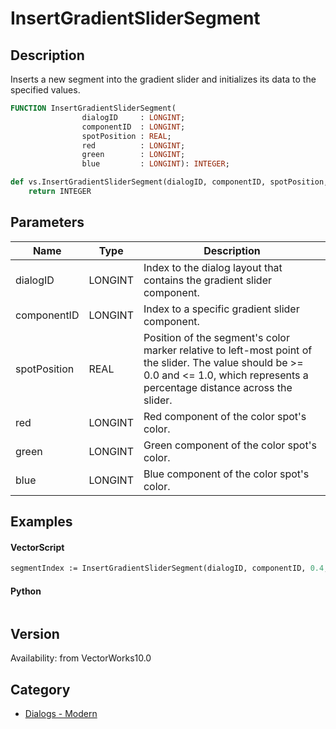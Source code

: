 # InsertGradientSliderSegment

## Description
Inserts a new segment into the gradient slider and initializes its data to the specified values.

```pascal
FUNCTION InsertGradientSliderSegment(
				dialogID     : LONGINT;
				componentID  : LONGINT;
				spotPosition : REAL;
				red          : LONGINT;
				green        : LONGINT;
				blue         : LONGINT): INTEGER;
```

```python
def vs.InsertGradientSliderSegment(dialogID, componentID, spotPosition, red, green, blue):
    return INTEGER
```

## Parameters
|Name|Type|Description|
|---|---|---|
|dialogID|LONGINT|Index to the dialog layout that contains the gradient slider component.|
|componentID|LONGINT|Index to a specific gradient slider component.|
|spotPosition|REAL|Position of the segment's color marker relative to left-most point of the slider. The value should be &gt;= 0.0 and &lt;= 1.0, which represents a percentage distance across the slider.|
|red|LONGINT|Red component of the color spot's color.|(red &gt;= 0 and red &lt;= 255)|
|green|LONGINT|Green component of the color spot's color.|(green &gt;= 0 and green &lt;= 255)|
|blue|LONGINT|Blue component of the color spot's color.|(blue &gt;= 0 and blue &lt;= 255)|

## Examples
#### VectorScript ####
```pascal
segmentIndex := InsertGradientSliderSegment(dialogID, componentID, 0.4, 255, 255, 255);
```
#### Python ####
```python

```

## Version
Availability: from VectorWorks10.0

## Category
* [Dialogs - Modern](../Categories/Dialogs%20-%20Modern.md)
